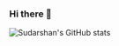 ### Hi there 👋

![Sudarshan's GitHub stats](https://github-readme-stats.vercel.app/api?username=sudarshansb143&show_icons=true&theme=radical)

<!--
**sudarshansb143/sudarshansb143** is a ✨ _special_ ✨ repository because its `README.md` (this file) appears on your GitHub profile.

Here are some ideas to get you started:

- 🔭 I’m currently working on ...
- 🌱 I’m currently learning ...
- 👯 I’m looking to collaborate on ...
- 🤔 I’m looking for help with ...
- 💬 Ask me about ...
- 📫 How to reach me: ...
- 😄 Pronouns: ...
- ⚡ Fun fact: ...
-->
